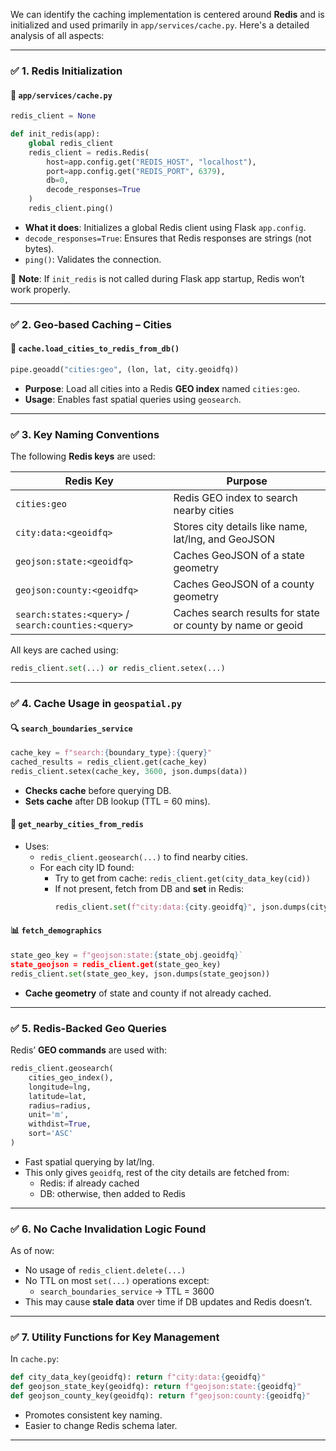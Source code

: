 We can identify the caching implementation is centered around **Redis** and is initialized and used primarily in `app/services/cache.py`. Here's a detailed analysis of all aspects:

---

### ✅ **1. Redis Initialization**

#### 📄 `app/services/cache.py`
```python
redis_client = None

def init_redis(app):
    global redis_client
    redis_client = redis.Redis(
        host=app.config.get("REDIS_HOST", "localhost"),
        port=app.config.get("REDIS_PORT", 6379),
        db=0,
        decode_responses=True
    )
    redis_client.ping()
```
- **What it does**: Initializes a global Redis client using Flask `app.config`.
- `decode_responses=True`: Ensures that Redis responses are strings (not bytes).
- `ping()`: Validates the connection.

🧠 **Note**: If `init_redis` is not called during Flask app startup, Redis won’t work properly.

---

### ✅ **2. Geo-based Caching – Cities**

#### 📄 `cache.load_cities_to_redis_from_db()`
```python
pipe.geoadd("cities:geo", (lon, lat, city.geoidfq))
```
- **Purpose**: Load all cities into a Redis **GEO index** named `cities:geo`.
- **Usage**: Enables fast spatial queries using `geosearch`.

---

### ✅ **3. Key Naming Conventions**

The following **Redis keys** are used:

| Redis Key | Purpose |
|----------|--------|
| `cities:geo` | Redis GEO index to search nearby cities |
| `city:data:<geoidfq>` | Stores city details like name, lat/lng, and GeoJSON |
| `geojson:state:<geoidfq>` | Caches GeoJSON of a state geometry |
| `geojson:county:<geoidfq>` | Caches GeoJSON of a county geometry |
| `search:states:<query>` / `search:counties:<query>` | Caches search results for state or county by name or geoid |

All keys are cached using:
```python
redis_client.set(...) or redis_client.setex(...)
```

---

### ✅ **4. Cache Usage in `geospatial.py`**

#### 🔍 `search_boundaries_service`
```python
cache_key = f"search:{boundary_type}:{query}"
cached_results = redis_client.get(cache_key)
redis_client.setex(cache_key, 3600, json.dumps(data))
```
- **Checks cache** before querying DB.
- **Sets cache** after DB lookup (TTL = 60 mins).

#### 📍 `get_nearby_cities_from_redis`
- Uses:
  - `redis_client.geosearch(...)` to find nearby cities.
  - For each city ID found:
    - Try to get from cache: `redis_client.get(city_data_key(cid))`
    - If not present, fetch from DB and **set** in Redis:
      ```python
      redis_client.set(f"city:data:{city.geoidfq}", json.dumps(city_data))
      ```

#### 📊 `fetch_demographics`
```python
state_geo_key = f"geojson:state:{state_obj.geoidfq}`
state_geojson = redis_client.get(state_geo_key)
redis_client.set(state_geo_key, json.dumps(state_geojson))
```
- **Cache geometry** of state and county if not already cached.

---

### ✅ **5. Redis-Backed Geo Queries**

Redis’ **GEO commands** are used with:
```python
redis_client.geosearch(
    cities_geo_index(),
    longitude=lng,
    latitude=lat,
    radius=radius,
    unit='m',
    withdist=True,
    sort='ASC'
)
```
- Fast spatial querying by lat/lng.
- This only gives `geoidfq`, rest of the city details are fetched from:
  - Redis: if already cached
  - DB: otherwise, then added to Redis

---

### ✅ **6. No Cache Invalidation Logic Found**

As of now:
- No usage of `redis_client.delete(...)`
- No TTL on most `set(...)` operations except:
  - `search_boundaries_service` → TTL = 3600
- This may cause **stale data** over time if DB updates and Redis doesn’t.

---

### ✅ **7. Utility Functions for Key Management**
In `cache.py`:
```python
def city_data_key(geoidfq): return f"city:data:{geoidfq}"
def geojson_state_key(geoidfq): return f"geojson:state:{geoidfq}"
def geojson_county_key(geoidfq): return f"geojson:county:{geoidfq}"
```
- Promotes consistent key naming.
- Easier to change Redis schema later.

---
